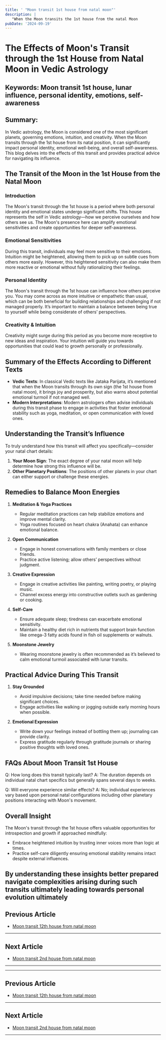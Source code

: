 ```yaml
---
title: ' "Moon transit 1st house from natal moon"'
description: |
   "When the Moon transits the 1st house from the natal Moon
pubDate: '2024-09-19'
---
```


# The Effects of Moon's Transit through the 1st House from Natal Moon in Vedic Astrology

## Keywords: Moon transit 1st house, lunar influence, personal identity, emotions, self-awareness

## Summary:
In Vedic astrology, the Moon is considered one of the most significant planets, governing emotions, intuition, and creativity. When the Moon transits through the 1st house from its natal position, it can significantly impact personal identity, emotional well-being, and overall self-awareness. This blog delves into the effects of this transit and provides practical advice for navigating its influence.

## The Transit of the Moon in the 1st House from the Natal Moon

### **Introduction**
The Moon's transit through the 1st house is a period where both personal identity and emotional states undergo significant shifts. This house represents the self in Vedic astrology—how we perceive ourselves and how others see us. The Moon's presence here can amplify emotional sensitivities and create opportunities for deeper self-awareness.

### **Emotional Sensitivities**
During this transit, individuals may feel more sensitive to their emotions. Intuition might be heightened, allowing them to pick up on subtle cues from others more easily. However, this heightened sensitivity can also make them more reactive or emotional without fully rationalizing their feelings.

### **Personal Identity**
The Moon's transit through the 1st house can influence how others perceive you. You may come across as more intuitive or empathetic than usual, which can be both beneficial for building relationships and challenging if not managed properly. It’s important to maintain a balance between being true to yourself while being considerate of others’ perspectives.

### **Creativity & Intuition**
Creativity might surge during this period as you become more receptive to new ideas and inspiration. Your intuition will guide you towards opportunities that could lead to growth personally or professionally.

## Summary of the Effects According to Different Texts

* **Vedic Texts**: In classical Vedic texts like Jataka Parijata, it’s mentioned that when the Moon transits through its own sign (the 1st house from natal moon), it brings joy and prosperity, but also warns about potential emotional turmoil if not managed well.
* **Modern Interpretations**: Modern astrologers often advise individuals during this transit phase to engage in activities that foster emotional stability such as yoga, meditation, or open communication with loved ones.

## Understanding the Transit’s Influence

To truly understand how this transit will affect you specifically—consider your natal chart details:
1. **Your Moon Sign**: The exact degree of your natal moon will help determine how strong this influence will be.
2. **Other Planetary Positions**: The positions of other planets in your chart can either support or challenge these energies.

## Remedies to Balance Moon Energies

1. **Meditation & Yoga Practices**
   - Regular meditation practices can help stabilize emotions and improve mental clarity.
   - Yoga routines focused on heart chakra (Anahata) can enhance emotional balance.

2. **Open Communication**
   - Engage in honest conversations with family members or close friends.
   - Practice active listening; allow others’ perspectives without judgment.

3. **Creative Expression**
   - Engage in creative activities like painting, writing poetry, or playing music.
   - Channel excess energy into constructive outlets such as gardening or cooking.

4. **Self-Care**
   - Ensure adequate sleep; tiredness can exacerbate emotional sensitivity.
   - Maintain a healthy diet rich in nutrients that support brain function like omega-3 fatty acids found in fish oil supplements or walnuts.

5. **Moonstone Jewelry**
   - Wearing moonstone jewelry is often recommended as it’s believed to calm emotional turmoil associated with lunar transits.


## Practical Advice During This Transit

1. **Stay Grounded**
    * Avoid impulsive decisions; take time needed before making significant choices.
    * Engage activities like walking or jogging outside early morning hours when possible.

2. **Emotional Expression**
    * Write down your feelings instead of bottling them up; journaling can provide clarity.
    * Express gratitude regularly through gratitude journals or sharing positive thoughts with loved ones.


## FAQs About Moon Transit 1st House

Q: How long does this transit typically last?
A: The duration depends on individual natal chart specifics but generally spans several days to weeks.

Q: Will everyone experience similar effects?
A: No; individual experiences vary based upon personal natal configurations including other planetary positions interacting with Moon's movement.


## Overall Insight

The Moon's transit through the 1st house offers valuable opportunities for introspection and growth if approached mindfully:
- Embrace heightened intuition by trusting inner voices more than logic at times.
- Practice self-care diligently ensuring emotional stability remains intact despite external influences.


By understanding these insights better prepared navigate complexities arising during such transits ultimately leading towards personal evolution ultimately
---

## Previous Article
- [Moon transit 12th house from natal moon](200112_Moon_transit_12th_house_from_natal_moon.md)

---

## Next Article
- [Moon transit 2nd house from natal moon](200102_Moon_transit_2nd_house_from_natal_moon.md)

---
---

## Previous Article
- [Moon transit 12th house from natal moon](200112_Moon_transit_12th_house_from_natal_moon.md)

---

## Next Article
- [Moon transit 2nd house from natal moon](200102_Moon_transit_2nd_house_from_natal_moon.md)

---
